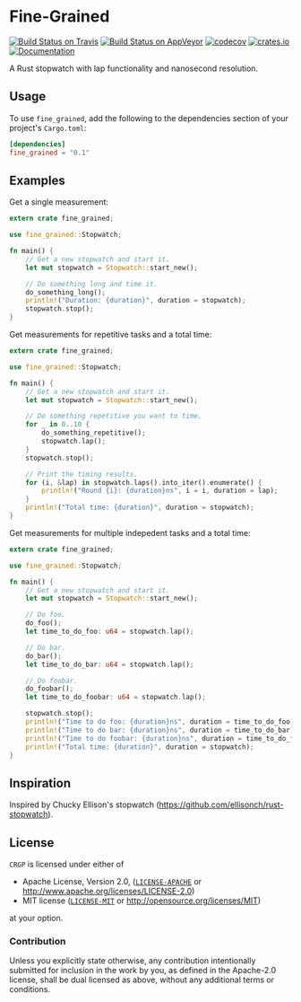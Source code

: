 # Fine-Grained

[![Build Status on Travis](https://travis-ci.org/BMeu/Fine-Grained.svg?branch=master)](https://travis-ci.org/BMeu/Fine-Grained)
[![Build Status on AppVeyor](https://ci.appveyor.com/api/projects/status/2khvqps6ovxl3a0b/branch/master?svg=true)](https://ci.appveyor.com/project/BMeu/fine-grained/branch/master)
[![codecov](https://codecov.io/gh/BMeu/Fine-Grained/branch/master/graph/badge.svg)](https://codecov.io/gh/BMeu/Fine-Grained)
[![crates.io](https://img.shields.io/crates/v/fine_grained.svg)](https://crates.io/crates/fine_grained)
[![Documentation](https://docs.rs/fine_grained/badge.svg)](https://docs.rs/fine_grained/)

A Rust stopwatch with lap functionality and nanosecond resolution.

## Usage

To use `fine_grained`, add the following to the dependencies section of your project's `Cargo.toml`:

```toml
[dependencies]
fine_grained = "0.1"
```

## Examples

Get a single measurement:

```rust
extern crate fine_grained;

use fine_grained::Stopwatch;

fn main() {
    // Get a new stopwatch and start it.
    let mut stopwatch = Stopwatch::start_new();

    // Do something long and time it.
    do_something_long();
    println!("Duration: {duration}", duration = stopwatch);
    stopwatch.stop();
}
```

Get measurements for repetitive tasks and a total time:

```rust
extern crate fine_grained;

use fine_grained::Stopwatch;

fn main() {
    // Get a new stopwatch and start it.
    let mut stopwatch = Stopwatch::start_new();

    // Do something repetitive you want to time.
    for _ in 0..10 {
        do_something_repetitive();
        stopwatch.lap();
    }
    stopwatch.stop();

    // Print the timing results.
    for (i, &lap) in stopwatch.laps().into_iter().enumerate() {
        println!("Round {i}: {duration}ns", i = i, duration = lap);
    }
    println!("Total time: {duration}", duration = stopwatch);
}
```

Get measurements for multiple indepedent tasks and a total time:

```rust
extern crate fine_grained;

use fine_grained::Stopwatch;

fn main() {
    // Get a new stopwatch and start it.
    let mut stopwatch = Stopwatch::start_new();

    // Do foo.
    do_foo();
    let time_to_do_foo: u64 = stopwatch.lap();

    // Do bar.
    do_bar();
    let time_to_do_bar: u64 = stopwatch.lap();

    // Do foobar.
    do_foobar();
    let time_to_do_foobar: u64 = stopwatch.lap();

    stopwatch.stop();
    println!("Time to do foo: {duration}ns", duration = time_to_do_foo);
    println!("Time to do bar: {duration}ns", duration = time_to_do_bar);
    println!("Time to do foobar: {duration}ns", duration = time_to_do_foobar);
    println!("Total time: {duration}", duration = stopwatch);
}
```

## Inspiration

Inspired by Chucky Ellison's stopwatch (https://github.com/ellisonch/rust-stopwatch).

## License

`CRGP` is licensed under either of

 * Apache License, Version 2.0, ([`LICENSE-APACHE`](LICENSE-APACHE) or http://www.apache.org/licenses/LICENSE-2.0)
 * MIT license ([`LICENSE-MIT`](LICENSE-MIT) or http://opensource.org/licenses/MIT)

at your option.

### Contribution

Unless you explicitly state otherwise, any contribution intentionally submitted
for inclusion in the work by you, as defined in the Apache-2.0 license, shall be dual licensed as above, without any
additional terms or conditions.
